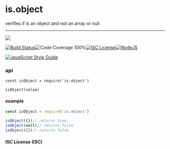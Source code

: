 # is.object

verifies if is an object and not an array or null

----
<a href="https://nodei.co/npm/is.object/"><img src="https://nodei.co/npm/is.object.png?downloads=true"></a>

[![Build Status](https://img.shields.io/badge/build-passing-brightgreen.svg?style=flat-square)](https://travis-ci.org/joaquimserafim/is.object)![Code Coverage 100%](https://img.shields.io/badge/code%20coverage-100%25-green.svg?style=flat-square)[![ISC License](https://img.shields.io/badge/license-ISC-blue.svg?style=flat-square)](https://github.com/joaquimserafim/is.object/blob/master/LICENSE)[![NodeJS](https://img.shields.io/badge/node-6.1.x-brightgreen.svg?style=flat-square)](https://github.com/joaquimserafim/is.object/blob/master/package.json#L40)

[![JavaScript Style Guide](https://cdn.rawgit.com/feross/standard/master/badge.svg)](https://github.com/feross/standard)


### api
`const isObject = require('is.object')`

`isObject(value)`

#### example

```js
const isObject = require('is.object')

isObject({})// returns true
isObject(null)// returns false
isObject([])// returns false
```


#### ISC License (ISC)

